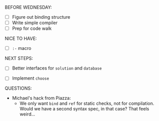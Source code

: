 BEFORE WEDNESDAY:
- [ ] Figure out binding structure
- [ ] Write simple compiler
- [ ] Prep for code walk

NICE TO HAVE:
- [ ] `:-` macro

NEXT STEPS:
- [ ] Better interfaces for `solution` and `database`
- [ ] Implement `choose`


QUESTIONS:
- Michael's hack from Piazza:
  - We only want `bind` and `ref` for static checks, not for compilation.
    Would we have a second syntax spec, in that case? That feels weird...